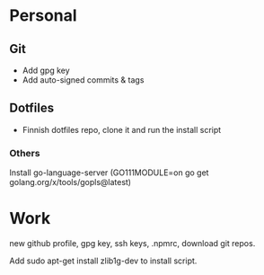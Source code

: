 # Personal

## Git
 - Add gpg key
 - Add auto-signed commits & tags

## Dotfiles
 - Finnish dotfiles repo, clone it and run the install script

### Others
Install go-language-server (GO111MODULE=on go get golang.org/x/tools/gopls@latest)

# Work
new github profile, gpg key, ssh keys, .npmrc, download git repos.




Add sudo apt-get install zlib1g-dev to install script.
